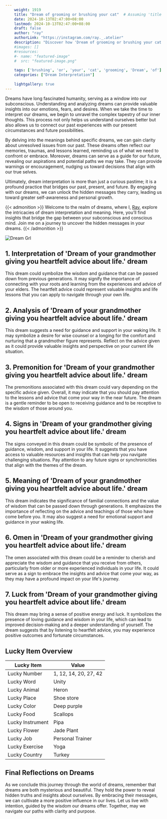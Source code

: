 ```yaml
---
    weight: 1919
    title: "Dream of grooming or brushing your cat"  # Assuming 'title' column exists
    date: 2024-10-13T02:47:00+08:00
    lastmod: 2024-10-13T02:47:00+08:00
    draft: false
    author: "ray"
    authorLink: "https://instagram.com/ray._.atelier"
    description: "Discover how 'Dream of grooming or brushing your cat' can interpret your future and uncover its significant meanings in your life."
    #images: []
    #resources:
    #- name: "featured-image"
    #  src: "featured-image.png"
    
    tags: ['brushing', 'or', 'your', 'cat', 'grooming', 'Dream', 'of']
    categories: ["Dream Interpretation"]
    
    lightgallery: true
---
```

    
Dreams have long fascinated humanity, serving as a window into our subconscious. Understanding and analyzing dreams can provide valuable insights into our emotions, fears, and desires. When we take the time to interpret our dreams, we begin to unravel the complex tapestry of our inner thoughts. This process not only helps us understand ourselves better but also allows us to connect our past experiences with our present circumstances and future possibilities.

By delving into the meanings behind specific dreams, we can gain clarity about unresolved issues from our past. These dreams often reflect our memories, traumas, and lessons learned, reminding us of what we need to confront or embrace. Moreover, dreams can serve as a guide for our future, revealing our aspirations and potential paths we may take. They can provide warnings or encouragement, nudging us toward decisions that align with our true selves.

Ultimately, dream interpretation is more than just a curious pastime; it is a profound practice that bridges our past, present, and future. By engaging with our dreams, we can unlock the hidden messages they carry, leading us toward greater self-awareness and personal growth.

{{< admonition >}}
Welcome to the realm of dreams, where I, [Ray](https://instagram.com/ray._.atelier), explore the intricacies of dream interpretation and meaning. Here, you’ll find insights that bridge the gap between your subconscious and conscious mind. Join me on a journey to uncover the hidden messages in your dreams.
{{< /admonition >}}

![Dream Grl](https://cdn.pixabay.com/photo/2017/11/02/03/35/gothic-2910057_1280.jpg "Dream Grl")

## 1. Interpretation of 'Dream of your grandmother giving you heartfelt advice about life.' dream

This dream could symbolize the wisdom and guidance that can be passed down from previous generations. It may signify the importance of connecting with your roots and learning from the experiences and advice of your elders. The heartfelt advice could represent valuable insights and life lessons that you can apply to navigate through your own life.

## 2. Analysis of 'Dream of your grandmother giving you heartfelt advice about life.' dream

This dream suggests a need for guidance and support in your waking life. It may symbolize a desire for wise counsel or a longing for the comfort and nurturing that a grandmother figure represents. Reflect on the advice given as it could provide valuable insights and perspective on your current life situation.

## 3. Premonition for 'Dream of your grandmother giving you heartfelt advice about life.' dream

The premonitions associated with this dream could vary depending on the specific advice given. Overall, it may indicate that you should pay attention to the lessons and advice that come your way in the near future. The dream is a gentle reminder to be open to receiving guidance and to be receptive to the wisdom of those around you.

## 4. Signs in 'Dream of your grandmother giving you heartfelt advice about life.' dream

The signs conveyed in this dream could be symbolic of the presence of guidance, wisdom, and support in your life. It suggests that you have access to valuable resources and insights that can help you navigate challenging situations. Pay attention to any future signs or synchronicities that align with the themes of the dream.

## 5. Meaning of 'Dream of your grandmother giving you heartfelt advice about life.' dream

This dream indicates the significance of familial connections and the value of wisdom that can be passed down through generations. It emphasizes the importance of reflecting on the advice and teachings of those who have come before you. It may also suggest a need for emotional support and guidance in your waking life.

## 6. Omen in 'Dream of your grandmother giving you heartfelt advice about life.' dream

The omen associated with this dream could be a reminder to cherish and appreciate the wisdom and guidance that you receive from others, particularly from older or more experienced individuals in your life. It could serve as a sign to embrace the insights and advice that come your way, as they may have a profound impact on your life's journey.

## 7. Luck from 'Dream of your grandmother giving you heartfelt advice about life.' dream

This dream may bring a sense of positive energy and luck. It symbolizes the presence of loving guidance and wisdom in your life, which can lead to improved decision-making and a deeper understanding of yourself. The dream suggests that by listening to heartfelt advice, you may experience positive outcomes and fortunate circumstances.

## Lucky Item Overview
| Lucky Item          | Value              |
|---------------|--------------------|
| Lucky Number        | 1, 12, 14, 20, 27, 42  |
| Lucky Word          | Unity |
| Lucky Animal        | Heron |
| Lucky Place         | Shoe store     |
| Lucky Color         | Deep purple     |
| Lucky Food          | Scallops      |
| Lucky Instrument    | Pipa |
| Lucky Flower        | Jade Plant    |
| Lucky Job           | Personal Trainer       |
| Lucky Exercise      | Yoga  |
| Lucky Country       | Turkey    |


##  Final Reflections on Dreams

As we conclude this journey through the world of dreams, remember that dreams are both mysterious and beautiful. They hold the power to reveal hidden truths and insights about ourselves. By embracing their messages, we can cultivate a more positive influence in our lives. Let us live with intention, guided by the wisdom our dreams offer. Together, may we navigate our paths with clarity and purpose.
